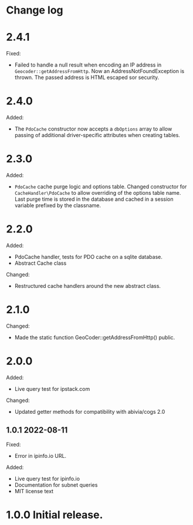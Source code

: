 # Change log

# 2.4.1

Fixed:
* Failed to handle a null result when encoding an IP address in `Geocoder::getAddressFromHttp`.
  Now an AddressNotFoundException is thrown.
  The passed address is HTML escaped sor security.

# 2.4.0

Added:
* The `PdoCache` constructor now accepts a `dbOptions` array to allow passing of additional
  driver-specific attributes when creating tables. 

# 2.3.0

Added:
* `PdoCache` cache purge logic and options table.
  Changed constructor for `CacheHandler\PdoCache` to allow overriding of the options table name. 
  Last purge time is stored in the database
  and cached in a session variable prefixed by the classname.

# 2.2.0

Added:
* PdoCache handler, tests for PDO cache on a sqlite database.
* Abstract Cache class

Changed:
* Restructured cache handlers around the new abstract class.

# 2.1.0

Changed:
* Made the static function GeoCoder::getAddressFromHttp() public.

# 2.0.0

Added:
* Live query test for ipstack.com

Changed:
* Updated getter methods for compatibility with abivia/cogs 2.0

## 1.0.1 2022-08-11

Fixed:
* Error in ipinfo.io URL.

Added:
* Live query test for ipinfo.io
* Documentation for subnet queries
* MIT license text

# 1.0.0 Initial release.


